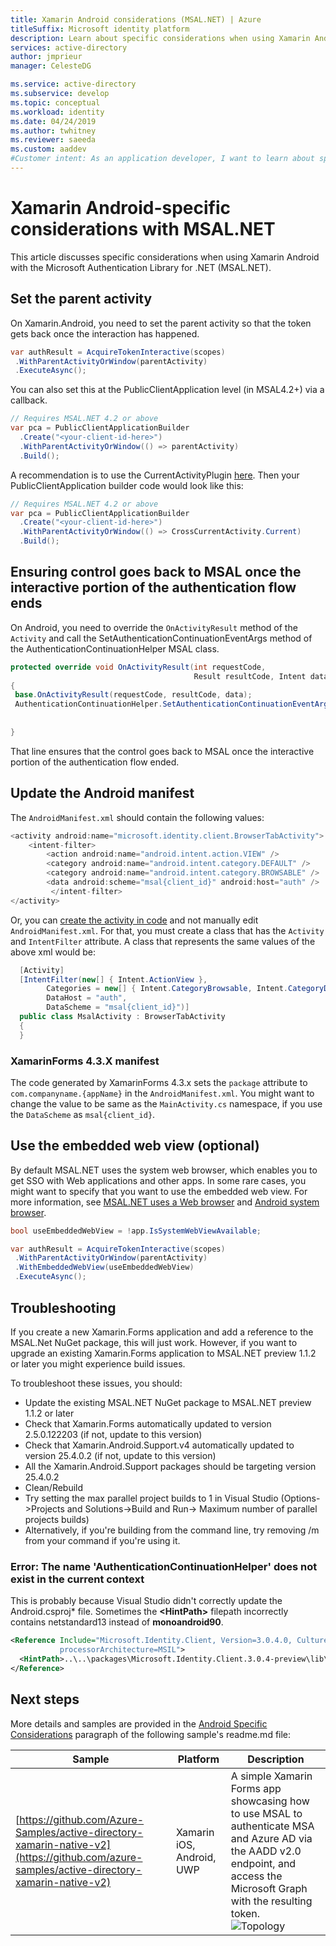 ```yaml
---
title: Xamarin Android considerations (MSAL.NET) | Azure
titleSuffix: Microsoft identity platform
description: Learn about specific considerations when using Xamarin Android with the Microsoft Authentication Library for .NET (MSAL.NET).
services: active-directory
author: jmprieur
manager: CelesteDG

ms.service: active-directory
ms.subservice: develop
ms.topic: conceptual
ms.workload: identity
ms.date: 04/24/2019
ms.author: twhitney
ms.reviewer: saeeda
ms.custom: aaddev
#Customer intent: As an application developer, I want to learn about specific considerations when using Xamarin Android and MSAL.NET so I can decide if this platform meets my application development needs and requirements.
---
```


# Xamarin Android-specific considerations with MSAL.NET
This article discusses specific considerations when using Xamarin Android with the Microsoft Authentication Library for .NET (MSAL.NET).

## Set the parent activity

On Xamarin.Android, you need to set the parent activity so that the token gets back once the interaction has happened.

```csharp
var authResult = AcquireTokenInteractive(scopes)
 .WithParentActivityOrWindow(parentActivity)
 .ExecuteAsync();
```
You can also set this at the PublicClientApplication level (in MSAL4.2+) via a callback.

```csharp
// Requires MSAL.NET 4.2 or above
var pca = PublicClientApplicationBuilder
  .Create("<your-client-id-here>")
  .WithParentActivityOrWindow(() => parentActivity)
  .Build();
```

A recommendation is to use the CurrentActivityPlugin [here](https://github.com/jamesmontemagno/CurrentActivityPlugin).  Then your PublicClientApplication builder code would look like this:

```csharp
// Requires MSAL.NET 4.2 or above
var pca = PublicClientApplicationBuilder
  .Create("<your-client-id-here>")
  .WithParentActivityOrWindow(() => CrossCurrentActivity.Current)
  .Build();
```


## Ensuring control goes back to MSAL once the interactive portion of the authentication flow ends
On Android, you need to override the `OnActivityResult` method of the `Activity` and call the SetAuthenticationContinuationEventArgs method of the AuthenticationContinuationHelper MSAL class.

```csharp
protected override void OnActivityResult(int requestCode, 
                                         Result resultCode, Intent data)
{
 base.OnActivityResult(requestCode, resultCode, data);
 AuthenticationContinuationHelper.SetAuthenticationContinuationEventArgs(requestCode,
                                                                         resultCode,
                                                                         data);
}

```
That line ensures that the control goes back to MSAL once the interactive portion of the authentication flow ended.

## Update the Android manifest
The `AndroidManifest.xml` should contain the following values:
```csharp
<activity android:name="microsoft.identity.client.BrowserTabActivity">
	<intent-filter>
		<action android:name="android.intent.action.VIEW" />
		<category android:name="android.intent.category.DEFAULT" />
		<category android:name="android.intent.category.BROWSABLE" />
		<data android:scheme="msal{client_id}" android:host="auth" />
         </intent-filter>
</activity>
```

Or, you can [create the activity in code](https://docs.microsoft.com/xamarin/android/platform/android-manifest#the-basics) and not manually edit `AndroidManifest.xml`. For that, you must create a class that has the `Activity` and `IntentFilter` attribute. A class that represents the same values of the above xml would be:

```csharp
  [Activity]
  [IntentFilter(new[] { Intent.ActionView },
        Categories = new[] { Intent.CategoryBrowsable, Intent.CategoryDefault },
        DataHost = "auth",
        DataScheme = "msal{client_id}")]
  public class MsalActivity : BrowserTabActivity
  {
  }
```

### XamarinForms 4.3.X manifest

The code generated by XamarinForms 4.3.x sets the `package` attribute to `com.companyname.{appName}` in the `AndroidManifest.xml`. You might want to change the value to be same as the `MainActivity.cs` namespace, if you use the `DataScheme` as `msal{client_id}`.

## Use the embedded web view (optional)

By default MSAL.NET uses the system web browser, which enables you to get SSO with Web applications and other apps. In some rare cases, you might want to specify that you want to use the embedded web view. For more information, see [MSAL.NET uses a Web browser](msal-net-web-browsers.md) and [Android system browser](msal-net-system-browser-android-considerations.md).

```csharp
bool useEmbeddedWebView = !app.IsSystemWebViewAvailable;

var authResult = AcquireTokenInteractive(scopes)
 .WithParentActivityOrWindow(parentActivity)
 .WithEmbeddedWebView(useEmbeddedWebView)
 .ExecuteAsync();
```

## Troubleshooting
If you create a new Xamarin.Forms application and add a reference to the MSAL.Net NuGet package, this will just work.
However, if you want to upgrade an existing Xamarin.Forms application to MSAL.NET preview 1.1.2 or later you might experience build issues.

To troubleshoot these issues, you should:
- Update the existing MSAL.NET NuGet package to MSAL.NET preview 1.1.2 or later
- Check that Xamarin.Forms automatically updated to version 2.5.0.122203 (if not, update to this version)
- Check that Xamarin.Android.Support.v4 automatically updated to version 25.4.0.2 (if not, update to this version)
- All the Xamarin.Android.Support packages should be targeting version 25.4.0.2
- Clean/Rebuild
- Try setting the max parallel project builds to 1 in Visual Studio (Options->Projects and Solutions->Build and Run-> Maximum number of parallel projects builds)
- Alternatively, if you're building from the command line, try removing /m from your command if you're using it.


### Error: The name 'AuthenticationContinuationHelper' does not exist in the current context

This is probably because Visual Studio didn't correctly update the Android.csproj* file. Sometimes the **\<HintPath>** filepath incorrectly contains netstandard13 instead of **monoandroid90**.

```xml
<Reference Include="Microsoft.Identity.Client, Version=3.0.4.0, Culture=neutral, PublicKeyToken=0a613f4dd989e8ae,
           processorArchitecture=MSIL">
  <HintPath>..\..\packages\Microsoft.Identity.Client.3.0.4-preview\lib\monoandroid90\Microsoft.Identity.Client.dll</HintPath>
</Reference>
```

## Next steps

More details and samples are provided in the [Android Specific Considerations](https://github.com/azure-samples/active-directory-xamarin-native-v2#android-specific-considerations) paragraph of the following sample's readme.md file:

| Sample | Platform | Description |
| ------ | -------- | ----------- |
|[https://github.com/Azure-Samples/active-directory-xamarin-native-v2](https://github.com/azure-samples/active-directory-xamarin-native-v2) | Xamarin iOS, Android, UWP | A simple Xamarin Forms app showcasing how to use MSAL to authenticate MSA and Azure AD via the AADD v2.0 endpoint, and access the Microsoft Graph with the resulting token. <br>![Topology](media/msal-net-xamarin-android-considerations/topology.png) |
